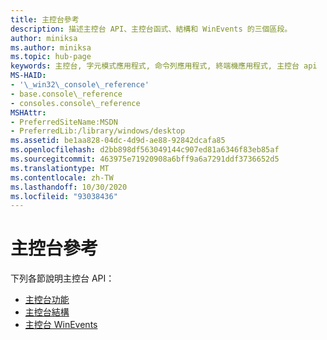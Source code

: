 ```yaml
---
title: 主控台參考
description: 描述主控台 API、主控台函式、結構和 WinEvents 的三個區段。
author: miniksa
ms.author: miniksa
ms.topic: hub-page
keywords: 主控台, 字元模式應用程式, 命令列應用程式, 終端機應用程式, 主控台 api
MS-HAID:
- '\_win32\_console\_reference'
- base.console\_reference
- consoles.console\_reference
MSHAttr:
- PreferredSiteName:MSDN
- PreferredLib:/library/windows/desktop
ms.assetid: be1aa828-04dc-4d9d-ae88-92842dcafa85
ms.openlocfilehash: d2bb898df563049144c907ed81a6346f83eb85af
ms.sourcegitcommit: 463975e71920908a6bff9a6a7291ddf3736652d5
ms.translationtype: MT
ms.contentlocale: zh-TW
ms.lasthandoff: 10/30/2020
ms.locfileid: "93038436"
---
```

# <a name="console-reference"></a>主控台參考

下列各節說明主控台 API：

- [主控台功能](console-functions.md)
- [主控台結構](console-structures.md)
- [主控台 WinEvents](console-winevents.md)
